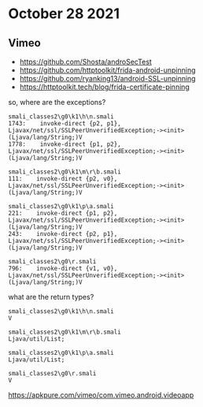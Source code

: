 # October 28 2021

## Vimeo

- https://github.com/Shosta/androSecTest
- https://github.com/httptoolkit/frida-android-unpinning
- https://github.com/ryanking13/android-SSL-unpinning
- https://httptoolkit.tech/blog/frida-certificate-pinning

so, where are the exceptions?

~~~
smali_classes2\g0\k1\h\n.smali
1743:    invoke-direct {p2, p1}, Ljavax/net/ssl/SSLPeerUnverifiedException;-><init>(Ljava/lang/String;)V
1778:    invoke-direct {p1, p2}, Ljavax/net/ssl/SSLPeerUnverifiedException;-><init>(Ljava/lang/String;)V

smali_classes2\g0\k1\m\r\b.smali
111:    invoke-direct {p2, v0}, Ljavax/net/ssl/SSLPeerUnverifiedException;-><init>(Ljava/lang/String;)V

smali_classes2\g0\k1\p\a.smali
221:    invoke-direct {p1, p2}, Ljavax/net/ssl/SSLPeerUnverifiedException;-><init>(Ljava/lang/String;)V
243:    invoke-direct {p2, p1}, Ljavax/net/ssl/SSLPeerUnverifiedException;-><init>(Ljava/lang/String;)V

smali_classes2\g0\r.smali
796:    invoke-direct {v1, v0}, Ljavax/net/ssl/SSLPeerUnverifiedException;-><init>(Ljava/lang/String;)V
~~~

what are the return types?

~~~
smali_classes2\g0\k1\h\n.smali
V

smali_classes2\g0\k1\m\r\b.smali
Ljava/util/List;

smali_classes2\g0\k1\p\a.smali
Ljava/util/List;

smali_classes2\g0\r.smali
V
~~~

https://apkpure.com/vimeo/com.vimeo.android.videoapp
